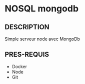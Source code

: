 # NOSQL mongodb

## DESCRIPTION
Simple serveur node avec MongoDb

## PRES-REQUIS
- Docker
- Node
- Git
